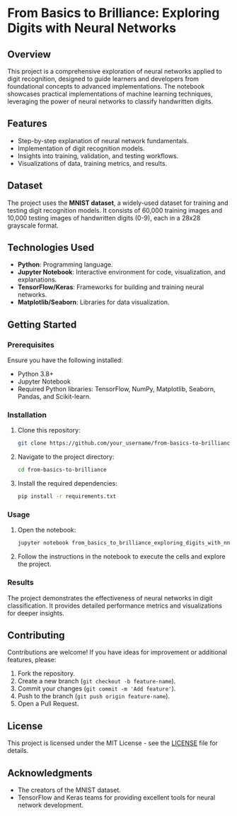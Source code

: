 # From Basics to Brilliance: Exploring Digits with Neural Networks

## Overview
This project is a comprehensive exploration of neural networks applied to digit recognition, designed to guide learners and developers from foundational concepts to advanced implementations. The notebook showcases practical implementations of machine learning techniques, leveraging the power of neural networks to classify handwritten digits.

## Features
- Step-by-step explanation of neural network fundamentals.
- Implementation of digit recognition models.
- Insights into training, validation, and testing workflows.
- Visualizations of data, training metrics, and results.

## Dataset
The project uses the **MNIST dataset**, a widely-used dataset for training and testing digit recognition models. It consists of 60,000 training images and 10,000 testing images of handwritten digits (0-9), each in a 28x28 grayscale format.

## Technologies Used
- **Python**: Programming language.
- **Jupyter Notebook**: Interactive environment for code, visualization, and explanations.
- **TensorFlow/Keras**: Frameworks for building and training neural networks.
- **Matplotlib/Seaborn**: Libraries for data visualization.

## Getting Started
### Prerequisites
Ensure you have the following installed:
- Python 3.8+
- Jupyter Notebook
- Required Python libraries: TensorFlow, NumPy, Matplotlib, Seaborn, Pandas, and Scikit-learn.

### Installation
1. Clone this repository:
   ```bash
   git clone https://github.com/your_username/from-basics-to-brilliance
   ```
2. Navigate to the project directory:
   ```bash
   cd from-basics-to-brilliance
   ```
3. Install the required dependencies:
   ```bash
   pip install -r requirements.txt
   ```

### Usage
1. Open the notebook:
   ```bash
   jupyter notebook from_basics_to_brilliance_exploring_digits_with_nn.ipynb
   ```
2. Follow the instructions in the notebook to execute the cells and explore the project.

### Results
The project demonstrates the effectiveness of neural networks in digit classification. It provides detailed performance metrics and visualizations for deeper insights.

## Contributing
Contributions are welcome! If you have ideas for improvement or additional features, please:
1. Fork the repository.
2. Create a new branch (`git checkout -b feature-name`).
3. Commit your changes (`git commit -m 'Add feature'`).
4. Push to the branch (`git push origin feature-name`).
5. Open a Pull Request.

## License
This project is licensed under the MIT License - see the [LICENSE](LICENSE) file for details.

## Acknowledgments
- The creators of the MNIST dataset.
- TensorFlow and Keras teams for providing excellent tools for neural network development.
